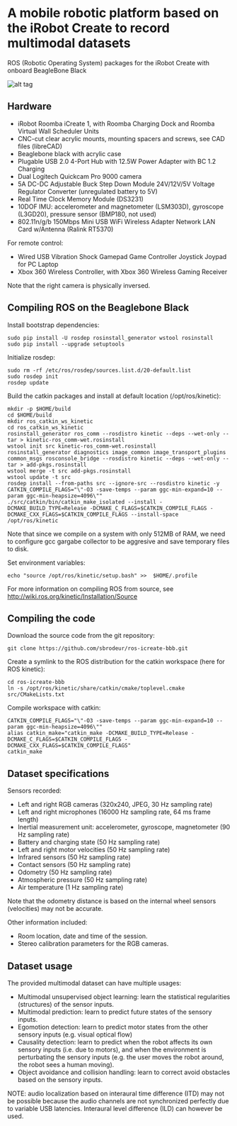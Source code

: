 # A mobile robotic platform based on the iRobot Create to record multimodal datasets
ROS (Robotic Operating System) packages for the iRobot Create with onboard BeagleBone Black

![alt tag](https://raw.githubusercontent.com/sbrodeur/ros-icreate-bbb/master/doc/images/robot.png)

## Hardware

* iRobot Roomba iCreate 1, with Roomba Charging Dock and Roomba Virtual Wall Scheduler Units
* CNC-cut clear acrylic mounts, mounting spacers and screws, see CAD files (libreCAD)
* Beaglebone black with acrylic case
* Plugable USB 2.0 4-Port Hub with 12.5W Power Adapter with BC 1.2 Charging
* Dual Logitech Quickcam Pro 9000 camera
* 5A DC-DC Adjustable Buck Step Down Module 24V/12V/5V Voltage Regulator Converter (unregulated battery to 5V)
* Real Time Clock Memory Module (DS3231) 
* 10DOF IMU: accelerometer and magnetometer (LSM303D), gyroscope (L3GD20), pressure sensor (BMP180, not used)
* 802.11n/g/b 150Mbps Mini USB WiFi Wireless Adapter Network LAN Card w/Antenna (Ralink RT5370)

For remote control:
* Wired USB Vibration Shock Gamepad Game Controller Joystick Joypad for PC Laptop
* Xbox 360 Wireless Controller, with Xbox 360 Wireless Gaming Receiver

Note that the right camera is physically inversed.

## Compiling ROS on the Beaglebone Black

Install bootstrap dependencies:
```
sudo pip install -U rosdep rosinstall_generator wstool rosinstall
sudo pip install --upgrade setuptools
```

Initialize rosdep:
```
sudo rm -rf /etc/ros/rosdep/sources.list.d/20-default.list
sudo rosdep init
rosdep update
```

Build the catkin packages and install at default location (/opt/ros/kinetic):
```
mkdir -p $HOME/build
cd $HOME/build
mkdir ros_catkin_ws_kinetic
cd ros_catkin_ws_kinetic
rosinstall_generator ros_comm --rosdistro kinetic --deps --wet-only --tar > kinetic-ros_comm-wet.rosinstall
wstool init src kinetic-ros_comm-wet.rosinstall
rosinstall_generator diagnostics image_common image_transport_plugins common_msgs rosconsole_bridge --rosdistro kinetic --deps --wet-only --tar > add-pkgs.rosinstall
wstool merge -t src add-pkgs.rosinstall
wstool update -t src
rosdep install --from-paths src --ignore-src --rosdistro kinetic -y
CATKIN_COMPILE_FLAGS="\"-O3 -save-temps --param ggc-min-expand=10 --param ggc-min-heapsize=4096\""
./src/catkin/bin/catkin_make_isolated --install -DCMAKE_BUILD_TYPE=Release -DCMAKE_C_FLAGS=$CATKIN_COMPILE_FLAGS -DCMAKE_CXX_FLAGS=$CATKIN_COMPILE_FLAGS --install-space /opt/ros/kinetic
```

Note that since we compile on a system with only 512MB of RAM, we need to configure gcc gargabe collector to be aggresive and save temporary files to disk.


Set environment variables:
```
echo "source /opt/ros/kinetic/setup.bash" >>  $HOME/.profile
```

For more information on compiling ROS from source, see <http://wiki.ros.org/kinetic/Installation/Source>

## Compiling the code

Download the source code from the git repository:
```
git clone https://github.com/sbrodeur/ros-icreate-bbb.git
```

Create a symlink to the ROS distribution for the catkin workspace (here for ROS kinetic):
```
cd ros-icreate-bbb
ln -s /opt/ros/kinetic/share/catkin/cmake/toplevel.cmake src/CMakeLists.txt
```

Compile workspace with catkin:
```
CATKIN_COMPILE_FLAGS="\"-O3 -save-temps --param ggc-min-expand=10 --param ggc-min-heapsize=4096\""
alias catkin_make="catkin_make -DCMAKE_BUILD_TYPE=Release -DCMAKE_C_FLAGS=$CATKIN_COMPILE_FLAGS -DCMAKE_CXX_FLAGS=$CATKIN_COMPILE_FLAGS"
catkin_make
```

## Dataset specifications

Sensors recorded:
* Left and right RGB cameras (320x240, JPEG, 30 Hz sampling rate)
* Left and right microphones (16000 Hz sampling rate, 64 ms frame length)
* Inertial measurement unit: accelerometer, gyroscope, magnetometer (90 Hz sampling rate)
* Battery and charging state (50 Hz sampling rate)
* Left and right motor velocities (50 Hz sampling rate)
* Infrared sensors (50 Hz sampling rate)
* Contact sensors (50 Hz sampling rate)
* Odometry (50 Hz sampling rate)
* Atmospheric pressure (50 Hz sampling rate)
* Air temperature (1 Hz sampling rate)

Note that the odometry distance is based on the internal wheel sensors (velocities) may not be accurate.

Other information included:
* Room location, date and time of the session.
* Stereo calibration parameters for the RGB cameras.

## Dataset usage

The provided multimodal dataset can have multiple usages:
* Multimodal unsupervised object learning: learn the statistical regularities (structures) of the sensor inputs.
* Multimodal prediction: learn to predict future states of the sensory inputs. 
* Egomotion detection: learn to predict motor states from the other sensory inputs (e.g. visual optical flow)
* Causality detection: learn to predict when the robot affects its own sensory inputs (i.e. due to motors), and when the environment is perturbating the sensory inputs (e.g. the user moves the robot around, the robot sees a human moving).
* Object avoidance and collision handling: learn to correct avoid obstacles based on the sensory inputs.

NOTE: audio localization based on interaural time difference (ITD) may not be possible because the audio channels are not synchronized perfectly due to variable USB latencies. Interaural level difference (ILD) can however be used.
